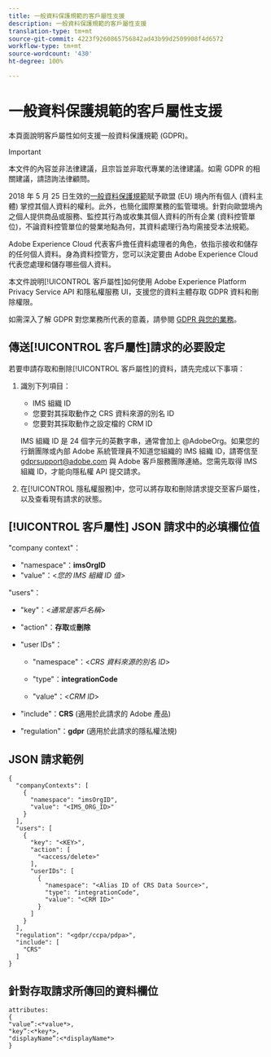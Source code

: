 ```yaml
---
title: 一般資料保護規範的客戶屬性支援
description: 一般資料保護規範的客戶屬性支援
translation-type: tm+mt
source-git-commit: 4223f9260865756842ad43b99d2509908f4d6572
workflow-type: tm+mt
source-wordcount: '430'
ht-degree: 100%

---
```



# 一般資料保護規範的客戶屬性支援

本頁面說明客戶屬性如何支援一般資料保護規範 (GDPR)。

>[!IMPORTANT]
>
>本文件的內容並非法律建議，且宗旨並非取代專業的法律建議。如需 GDPR 的相關建議，請諮詢法律顧問。

2018 年 5 月 25 日生效的[一般資料保護規範](https://www.adobe.com/privacy/general-data-protection-regulation/what-is-gdpr.html)賦予歐盟 (EU) 境內所有個人 (資料主體) 掌控其個人資料的權利。此外，也簡化國際業務的監管環境。針對向歐盟境內之個人提供商品或服務、監控其行為或收集其個人資料的所有企業 (資料控管單位)，不論資料控管單位的營業地點為何，其資料處理行為均需接受本法規範。

Adobe Experience Cloud 代表客戶擔任資料處理者的角色，依指示接收和儲存的任何個人資料。身為資料控管方，您可以決定要由 Adobe Experience Cloud 代表您處理和儲存哪些個人資料。

本文件說明[!UICONTROL 客戶屬性]如何使用 Adobe Experience Platform Privacy Service API 和隱私權服務 UI，支援您的資料主體存取 GDPR 資料和刪除權限。

如需深入了解 GDPR 對您業務所代表的意義，請參閱 [GDPR 與您的業務](https://www.adobe.com/tw/privacy/general-data-protection-regulation.html)。

## 傳送[!UICONTROL 客戶屬性]請求的必要設定

若要申請存取和刪除[!UICONTROL 客戶屬性]的資料，請先完成以下事項：

1. 識別下列項目：

   * IMS 組織 ID
   * 您要對其採取動作之 CRS 資料來源的別名 ID
   * 您要對其採取動作之設定檔的 CRM ID

   IMS 組織 ID 是 24 個字元的英數字串，通常會加上 @AdobeOrg。如果您的行銷團隊或內部 Adobe 系統管理員不知道您組織的 IMS 組織 ID，請寄信至 gdprsupport@adobe.com 與 Adobe 客戶服務團隊連絡。您需先取得 IMS 組織 ID，才能向隱私權 API 提交請求。

1. 在[!UICONTROL 隱私權服務]中，您可以將存取和刪除請求提交至客戶屬性，以及查看現有請求的狀態。

## [!UICONTROL 客戶屬性] JSON 請求中的必填欄位值

&quot;company context&quot;：

* &quot;namespace&quot;：**imsOrgID**
* &quot;value&quot;：&lt;*您的 IMS 組織 ID 值*>

&quot;users&quot;：

* &quot;key&quot;：&lt;*通常是客戶名稱*>

* &quot;action&quot;：**存取**&#x200B;或&#x200B;**刪除**

* &quot;user IDs&quot;：

   * &quot;namespace&quot;：&lt;*CRS 資料來源的別名 ID*>

   * &quot;type&quot;：**integrationCode**

   * &quot;value&quot;：&lt;*CRM ID*>

* &quot;include&quot;：**CRS** (適用於此請求的 Adobe 產品)

* &quot;regulation&quot;：**gdpr** (適用於此請求的隱私權法規)

## JSON 請求範例

```
{
  "companyContexts": [
    {
      "namespace": "imsOrgID",
      "value": "<IMS_ORG_ID>"
    }
  ],
  "users": [
    {
      "key": "<KEY>",
      "action": [
        "<access/delete>"
      ],
      "userIDs": [
        {
          "namespace": "<Alias ID of CRS Data Source>",
          "type": "integrationCode",
          "value": "<CRM ID>"
        }
      ]
    }
  ],
  "regulation": "<gdpr/ccpa/pdpa>",
  "include": [
    "CRS"
  ]
}
```

## 針對存取請求所傳回的資料欄位

```
attributes:
{
"value”:<*value*>,
"key”:<*key*>,
"displayName”:<*displayName*>
}
```
